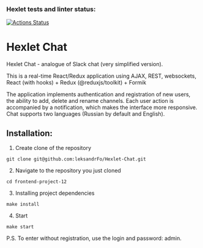 ### Hexlet tests and linter status:
[![Actions Status](https://github.com/leksandrFo/frontend-project-12/workflows/hexlet-check/badge.svg)](https://github.com/leksandrFo/frontend-project-12/actions)

# Hexlet Chat
Hexlet Chat - analogue of Slack chat (very simplified version).

This is a real-time React/Redux application using AJAX, REST, websockets, React (with hooks) + Redux (@reduxjs/toolkit) + Formik

The application implements authentication and registration of new users, the ability to add, delete and rename channels. Each user action is accompanied by a notification, which makes the interface more responsive. Chat supports two languages ​​(Russian by default and English).

## Installation:
1. Create clone of the repository
```
git clone git@github.com:leksandrFo/Hexlet-Chat.git
```
2. Navigate to the repository you just cloned
```
cd frontend-project-12
```
3. Installing project dependencies
```
make install
```
4. Start
```
make start
```

P.S. To enter without registration, use the login and password: admin.

